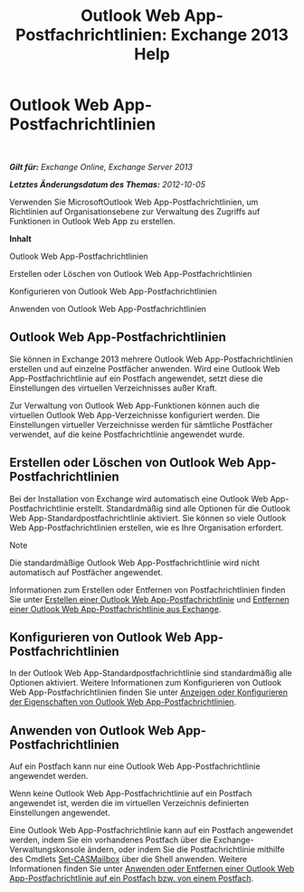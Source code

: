 ﻿---
title: 'Outlook Web App-Postfachrichtlinien: Exchange 2013 Help'
TOCTitle: Outlook Web App-Postfachrichtlinien
ms:assetid: 213b8b7a-1c29-49ee-8c98-d0364ddf4f9d
ms:mtpsurl: https://technet.microsoft.com/de-de/library/Dd335142(v=EXCHG.150)
ms:contentKeyID: 50475208
ms.date: 04/24/2018
mtps_version: v=EXCHG.150
ms.translationtype: HT
---

# Outlook Web App-Postfachrichtlinien

 

_**Gilt für:** Exchange Online, Exchange Server 2013_

_**Letztes Änderungsdatum des Themas:** 2012-10-05_

Verwenden Sie MicrosoftOutlook Web App-Postfachrichtlinien, um Richtlinien auf Organisationsebene zur Verwaltung des Zugriffs auf Funktionen in Outlook Web App zu erstellen.

**Inhalt**

Outlook Web App-Postfachrichtlinien

Erstellen oder Löschen von Outlook Web App-Postfachrichtlinien

Konfigurieren von Outlook Web App-Postfachrichtlinien

Anwenden von Outlook Web App-Postfachrichtlinien

## Outlook Web App-Postfachrichtlinien

Sie können in Exchange 2013 mehrere Outlook Web App-Postfachrichtlinien erstellen und auf einzelne Postfächer anwenden. Wird eine Outlook Web App-Postfachrichtlinie auf ein Postfach angewendet, setzt diese die Einstellungen des virtuellen Verzeichnisses außer Kraft.

Zur Verwaltung von Outlook Web App-Funktionen können auch die virtuellen Outlook Web App-Verzeichnisse konfiguriert werden. Die Einstellungen virtueller Verzeichnisse werden für sämtliche Postfächer verwendet, auf die keine Postfachrichtlinie angewendet wurde.

## Erstellen oder Löschen von Outlook Web App-Postfachrichtlinien

Bei der Installation von Exchange wird automatisch eine Outlook Web App-Postfachrichtlinie erstellt. Standardmäßig sind alle Optionen für die Outlook Web App-Standardpostfachrichtlinie aktiviert. Sie können so viele Outlook Web App-Postfachrichtlinien erstellen, wie es Ihre Organisation erfordert.


> [!NOTE]
> Die standardmäßige Outlook Web App-Postfachrichtlinie wird nicht automatisch auf Postfächer angewendet.



Informationen zum Erstellen oder Entfernen von Postfachrichtlinien finden Sie unter [Erstellen einer Outlook Web App-Postfachrichtlinie](https://technet.microsoft.com/de-de/library/Dd335191(v=EXCHG.150)) und [Entfernen einer Outlook Web App-Postfachrichtlinie aus Exchange](remove-an-outlook-web-app-mailbox-policy-from-exchange-exchange-2013-help.md).

## Konfigurieren von Outlook Web App-Postfachrichtlinien

In der Outlook Web App-Standardpostfachrichtlinie sind standardmäßig alle Optionen aktiviert. Weitere Informationen zum Konfigurieren von Outlook Web App-Postfachrichtlinien finden Sie unter [Anzeigen oder Konfigurieren der Eigenschaften von Outlook Web App-Postfachrichtlinien](https://technet.microsoft.com/de-de/library/Dd351097(v=EXCHG.150)).

## Anwenden von Outlook Web App-Postfachrichtlinien

Auf ein Postfach kann nur eine Outlook Web App-Postfachrichtlinie angewendet werden.

Wenn keine Outlook Web App-Postfachrichtlinie auf ein Postfach angewendet ist, werden die im virtuellen Verzeichnis definierten Einstellungen angewendet.

Eine Outlook Web App-Postfachrichtlinie kann auf ein Postfach angewendet werden, indem Sie ein vorhandenes Postfach über die Exchange-Verwaltungskonsole ändern, oder indem Sie die Postfachrichtlinie mithilfe des Cmdlets [Set-CASMailbox](https://technet.microsoft.com/de-de/library/bb125264\(v=exchg.150\)) über die Shell anwenden. Weitere Informationen finden Sie unter [Anwenden oder Entfernen einer Outlook Web App-Postfachrichtlinie auf ein Postfach bzw. von einem Postfach](https://technet.microsoft.com/de-de/library/Dd876884(v=EXCHG.150)).

